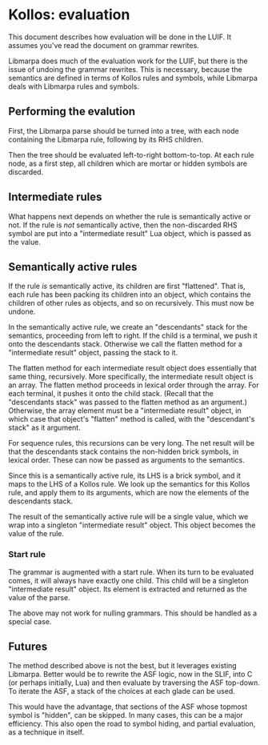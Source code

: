 # Kollos: evaluation

This document describes how evaluation will be done
in the LUIF.
It assumes you've read the document on grammar
rewrites.

Libmarpa does much of the evaluation work for the
LUIF, but there is the issue of undoing the grammar
rewrites.
This is necessary, because the semantics are defined
in terms of Kollos rules and symbols,
while Libmarpa deals with Libmarpa rules
and symbols.

## Performing the evalution

First, the Libmarpa parse should be turned into a tree,
with each node containing the Libmarpa rule, following by its
RHS children.

Then the tree should be evaluated left-to-right
bottom-to-top.
At each rule node,
as a first step,
all children which are mortar or hidden symbols
are discarded.

## Intermediate rules

What happens next depends on whether the rule is
semantically active or not.
If the rule is *not* semantically active, then
the non-discarded RHS symbol are
put into a "intermediate result" Lua object,
which is passed as the value.

## Semantically active rules

If the rule *is* semantically active, its children
are first "flattened".
That is, each rule has been packing its children into
an object, which contains the children of other rules
as objects, and so on recursively.
This must now be undone.

In the semantically active rule, we create an "descendants"
stack for the semantics,
proceeding from left to right.
If the child is a terminal, we push it onto the descendants stack.
Otherwise we call the flatten method for a "intermediate result" object,
passing the stack to it.

The flatten method for
each intermediate result object does essentially that same thing,
recursively.
More specifically,
the intermediate result object is an array.
The flatten method proceeds in lexical order through the array.
For each terminal, it pushes it onto the child stack.
(Recall that the "descendants stack" was passed to the flatten
method as an argument.)
Otherwise, the array element must be a "intermediate result" object,
in which case that object's "flatten" method is called,
with the "descendant's stack" as it argument.

For sequence rules, this recursions can be very long.
The net result will be that the descendants stack contains
the non-hidden brick symbols, in lexical order.
These can now be passed as arguments to the semantics.

Since this is a semantically active rule,
its LHS is a brick symbol,
and it maps to the LHS of a Kollos rule.
We look up the semantics for this Kollos rule,
and apply them to its arguments, which are now the
elements of the descendants stack.

The result of the semantically active rule will be a single
value, which we wrap into a singleton "intermediate result" object.
This object becomes the value of the rule.

### Start rule

The grammar is augmented with a start rule.
When its turn to be evaluated comes, it will always have
exactly one child.
This child will be a singleton "intermediate result" object.
Its element is extracted and returned as the value of the parse.

The above may not work for nulling grammars.
This should be handled as a special case.

## Futures

The method described above is not the best,
but it leverages existing Libmarpa.
Better would be to rewrite the ASF logic,
now in the SLIF, into C (or perhaps initially,
Lua) and then evaluate by traversing the ASF
top-down.
To iterate the ASF,
a stack of the choices at each glade can be used.

This would have the advantage, that sections of the ASF
whose topmost symbol is "hidden", can be skipped.
In many cases, this can be a major efficiency.
This also open the road to
symbol hiding, and
partial evaluation, as a technique in itself.
